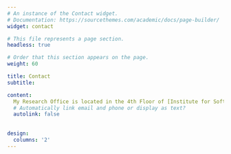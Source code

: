 ```yaml
---
# An instance of the Contact widget.
# Documentation: https://sourcethemes.com/academic/docs/page-builder/
widget: contact

# This file represents a page section.
headless: true

# Order that this section appears on the page.
weight: 60

title: Contact
subtitle:

content:
  My Research Office is located in the 4th Floor of [Institute for Software Integrated Systems](https://www.google.com/search?gs_ssp=eJzj4tFP1zc0rLRIyzEuyjNgtFI1qLCwMDMxM7M0MEi2TEw1sDC2MqhINTSzNEq1MDQ2tDRNSUs28eLPLM4sVihLzEtJLUrKzCkBAKCRFF4&q=isis+vanderbilt&oq=isis+++++++++++++++++++++vander&aqs=chrome.1.69i57j46i39i175i199j69i60l3j69i65l3.5003j0j7&sourceid=chrome&ie=UTF-8), Vanderbilt University. You can email me @ [shreyasramakrishna90@gmail.com](mailto:shreyasramakrishna@gmail.com?) or call me @ [615-926-9306](tel:16159269306) if you want to get in touch. 
  # Automatically link email and phone or display as text?
  autolink: false
  
  
design:
  columns: '2'
---
```


